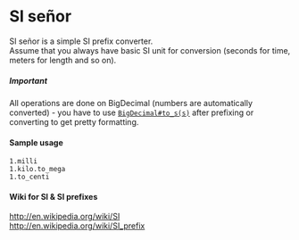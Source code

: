 SI señor
=========

SI señor is a simple SI prefix converter.<br>
Assume that you always have basic SI unit for conversion (seconds for time, meters for length and so on).

##### Important
All operations are done on BigDecimal (numbers are automatically converted) - you have to use 
[`BigDecimal#to_s(s)`](http://www.ruby-doc.org/stdlib-2.0/libdoc/bigdecimal/rdoc/BigDecimal.html#method-i-to_s) after prefixing or converting to get pretty formatting.

#### Sample usage
`1.milli`<br>
`1.kilo.to_mega`<br>
`1.to_centi`<br>

#### Wiki for SI & SI prefixes
http://en.wikipedia.org/wiki/SI<br>
http://en.wikipedia.org/wiki/SI_prefix<br>

